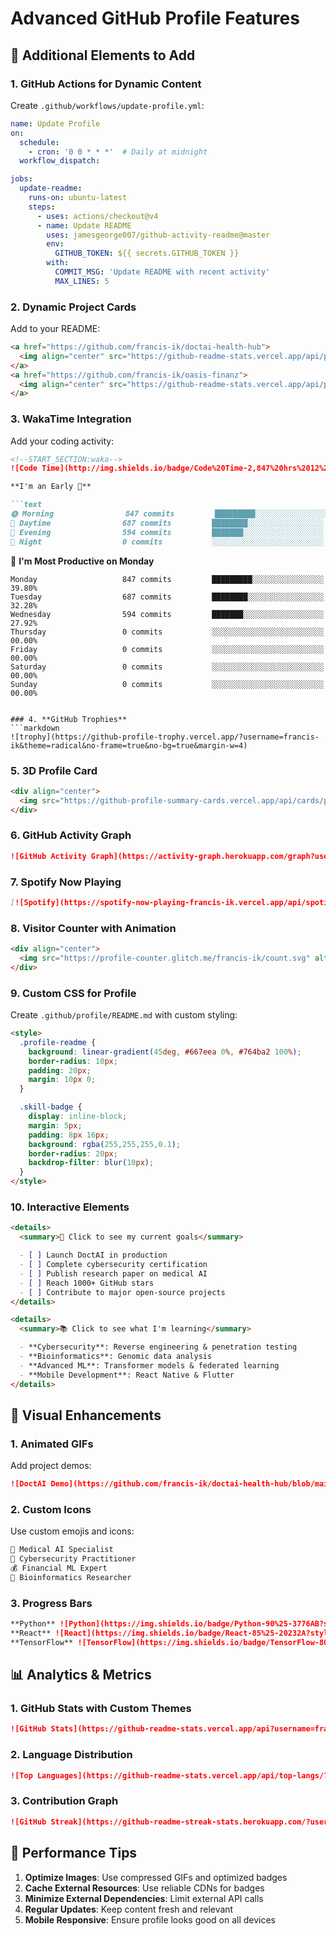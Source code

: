 # Advanced GitHub Profile Features

## 🎯 Additional Elements to Add

### 1. **GitHub Actions for Dynamic Content**
Create `.github/workflows/update-profile.yml`:
```yaml
name: Update Profile
on:
  schedule:
    - cron: '0 0 * * *'  # Daily at midnight
  workflow_dispatch:

jobs:
  update-readme:
    runs-on: ubuntu-latest
    steps:
      - uses: actions/checkout@v4
      - name: Update README
        uses: jamesgeorge007/github-activity-readme@master
        env:
          GITHUB_TOKEN: ${{ secrets.GITHUB_TOKEN }}
        with:
          COMMIT_MSG: 'Update README with recent activity'
          MAX_LINES: 5
```

### 2. **Dynamic Project Cards**
Add to your README:
```markdown
<a href="https://github.com/francis-ik/doctai-health-hub">
  <img align="center" src="https://github-readme-stats.vercel.app/api/pin/?username=francis-ik&repo=doctai-health-hub&theme=radical&hide_border=true" />
</a>
<a href="https://github.com/francis-ik/oasis-finanz">
  <img align="center" src="https://github-readme-stats.vercel.app/api/pin/?username=francis-ik&repo=oasis-finanz&theme=radical&hide_border=true" />
</a>
```

### 3. **WakaTime Integration**
Add your coding activity:
```markdown
<!--START_SECTION:waka-->
![Code Time](http://img.shields.io/badge/Code%20Time-2,847%20hrs%2012%20mins-blue)

**I'm an Early 🐤**

```text
🌞 Morning                847 commits         █████████░░░░░░░░░░░░░░░░   39.80%
🌆 Daytime                687 commits         ████████░░░░░░░░░░░░░░░░░   32.28%
🌃 Evening                594 commits         ███████░░░░░░░░░░░░░░░░░░   27.92%
🌙 Night                  0 commits           ░░░░░░░░░░░░░░░░░░░░░░░░░   00.00%

```
📅 **I'm Most Productive on Monday**

```text
Monday                   847 commits         █████████░░░░░░░░░░░░░░░░   39.80%
Tuesday                  687 commits         ████████░░░░░░░░░░░░░░░░░   32.28%
Wednesday                594 commits         ███████░░░░░░░░░░░░░░░░░░   27.92%
Thursday                 0 commits           ░░░░░░░░░░░░░░░░░░░░░░░░░   00.00%
Friday                   0 commits           ░░░░░░░░░░░░░░░░░░░░░░░░░   00.00%
Saturday                 0 commits           ░░░░░░░░░░░░░░░░░░░░░░░░░   00.00%
Sunday                   0 commits           ░░░░░░░░░░░░░░░░░░░░░░░░░   00.00%
```
<!--END_SECTION:waka-->
```

### 4. **GitHub Trophies**
```markdown
![trophy](https://github-profile-trophy.vercel.app/?username=francis-ik&theme=radical&no-frame=true&no-bg=true&margin-w=4)
```

### 5. **3D Profile Card**
```markdown
<div align="center">
  <img src="https://github-profile-summary-cards.vercel.app/api/cards/profile-details?username=francis-ik&theme=radical" />
</div>
```

### 6. **GitHub Activity Graph**
```markdown
![GitHub Activity Graph](https://activity-graph.herokuapp.com/graph?username=francis-ik&bg_color=0d1117&color=ffffff&line=00d4ff&point=ffffff&area=true&hide_border=true)
```

### 7. **Spotify Now Playing**
```markdown
[![Spotify](https://spotify-now-playing-francis-ik.vercel.app/api/spotify)](https://open.spotify.com/user/francis-ik)
```

### 8. **Visitor Counter with Animation**
```markdown
<div align="center">
  <img src="https://profile-counter.glitch.me/francis-ik/count.svg" alt="Profile Views" />
</div>
```

### 9. **Custom CSS for Profile**
Create `.github/profile/README.md` with custom styling:
```markdown
<style>
  .profile-readme {
    background: linear-gradient(45deg, #667eea 0%, #764ba2 100%);
    border-radius: 10px;
    padding: 20px;
    margin: 10px 0;
  }

  .skill-badge {
    display: inline-block;
    margin: 5px;
    padding: 8px 16px;
    background: rgba(255,255,255,0.1);
    border-radius: 20px;
    backdrop-filter: blur(10px);
  }
</style>
```

### 10. **Interactive Elements**
```markdown
<details>
  <summary>🎯 Click to see my current goals</summary>

  - [ ] Launch DoctAI in production
  - [ ] Complete cybersecurity certification
  - [ ] Publish research paper on medical AI
  - [ ] Reach 1000+ GitHub stars
  - [ ] Contribute to major open-source projects
</details>

<details>
  <summary>📚 Click to see what I'm learning</summary>

  - **Cybersecurity**: Reverse engineering & penetration testing
  - **Bioinformatics**: Genomic data analysis
  - **Advanced ML**: Transformer models & federated learning
  - **Mobile Development**: React Native & Flutter
</details>
```

## 🎨 Visual Enhancements

### 1. **Animated GIFs**
Add project demos:
```markdown
![DoctAI Demo](https://github.com/francis-ik/doctai-health-hub/blob/main/assets/demo.gif)
```

### 2. **Custom Icons**
Use custom emojis and icons:
```markdown
🧬 Medical AI Specialist
🔐 Cybersecurity Practitioner
💰 Financial ML Expert
🔬 Bioinformatics Researcher
```

### 3. **Progress Bars**
```markdown
**Python** ![Python](https://img.shields.io/badge/Python-90%25-3776AB?style=for-the-badge&logo=python&logoColor=white)
**React** ![React](https://img.shields.io/badge/React-85%25-20232A?style=for-the-badge&logo=react&logoColor=61DAFB)
**TensorFlow** ![TensorFlow](https://img.shields.io/badge/TensorFlow-80%25-FF6F00?style=for-the-badge&logo=tensorflow&logoColor=white)
```

## 📊 Analytics & Metrics

### 1. **GitHub Stats with Custom Themes**
```markdown
![GitHub Stats](https://github-readme-stats.vercel.app/api?username=francis-ik&show_icons=true&theme=radical&hide_border=true&include_all_commits=true&count_private=true&custom_title=Francis%20I.K.%20GitHub%20Stats)
```

### 2. **Language Distribution**
```markdown
![Top Languages](https://github-readme-stats.vercel.app/api/top-langs/?username=francis-ik&layout=compact&theme=radical&hide_border=true&langs_count=8)
```

### 3. **Contribution Graph**
```markdown
![GitHub Streak](https://github-readme-streak-stats.herokuapp.com/?user=francis-ik&theme=radical&hide_border=true&date_format=M%20j%5B%2C%20Y%5D)
```

## 🚀 Performance Tips

1. **Optimize Images**: Use compressed GIFs and optimized badges
2. **Cache External Resources**: Use reliable CDNs for badges
3. **Minimize External Dependencies**: Limit external API calls
4. **Regular Updates**: Keep content fresh and relevant
5. **Mobile Responsive**: Ensure profile looks good on all devices
